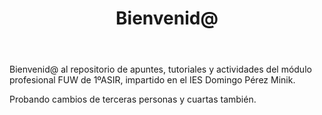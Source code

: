 ﻿---
title: Bienvenid@
redirect_from: /docs/index.html
---

Bienvenid@ al repositorio de apuntes, tutoriales y actividades del módulo profesional FUW de 1ºASIR, impartido en el IES Domingo Pérez Minik.

Probando cambios de terceras personas y cuartas también.